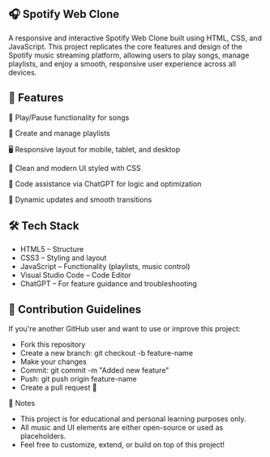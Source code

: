 ## 🎧 Spotify Web Clone
A responsive and interactive Spotify Web Clone built using HTML, CSS, and JavaScript. This project replicates the core features and design of the Spotify music streaming platform, allowing users to play songs, manage playlists, and enjoy a smooth, responsive user experience across all devices.

## 🚀 Features
🎵 Play/Pause functionality for songs

📃 Create and manage playlists

🖥️ Responsive layout for mobile, tablet, and desktop

🎨 Clean and modern UI styled with CSS

🧠 Code assistance via ChatGPT for logic and optimization

🔄 Dynamic updates and smooth transitions


## 🛠️ Tech Stack
<ul>
<li>HTML5 – Structure</li>

<li>CSS3 – Styling and layout</li>

<li>JavaScript – Functionality (playlists, music control)</li>

<li>Visual Studio Code – Code Editor</li>

<li>ChatGPT – For feature guidance and troubleshooting</li>
</ul>

## 🙌 Contribution Guidelines
If you're another GitHub user and want to use or improve this project:
<ul>  
<li>Fork this repository</li>

<li>Create a new branch: git checkout -b feature-name</li>

<li>Make your changes</li>

<li>Commit: git commit -m "Added new feature"</li>

<li>Push: git push origin feature-name</li>

<li>Create a pull request 🚀</li>
</ul>


📌 Notes
<ul>
<li>This project is for educational and personal learning purposes only.</li>

<li>All music and UI elements are either open-source or used as placeholders.</li>
  
<li>Feel free to customize, extend, or build on top of this project!</li>
</ul>
